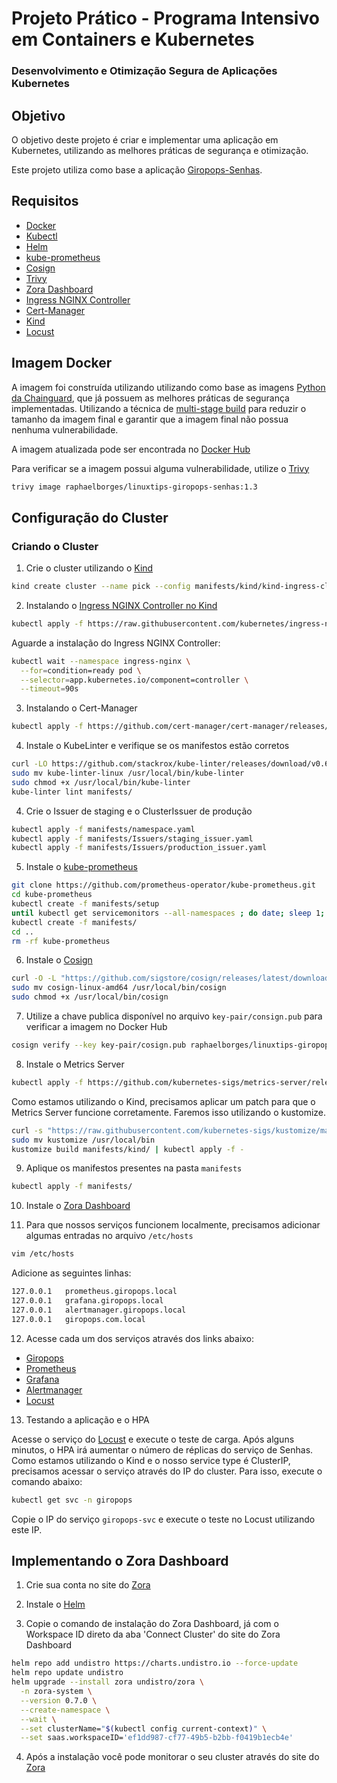 # Projeto Prático - Programa Intensivo em Containers e Kubernetes
### Desenvolvimento e Otimização Segura de Aplicações Kubernetes

## Objetivo

O objetivo deste projeto é criar e implementar uma aplicação em Kubernetes, utilizando as melhores práticas de segurança e otimização.

Este projeto utiliza como base a aplicação [Giropops-Senhas](https://github.com/badtuxx/giropops-senhas).

## Requisitos

- [Docker](https://docs.docker.com/get-docker/)
- [Kubectl](https://kubernetes.io/docs/tasks/tools/)
- [Helm](https://helm.sh/docs/intro/install/)
- [kube-prometheus](https://prometheus-operator.dev/docs/prologue/quick-start/)
- [Cosign](https://github.com/sigstore/cosign)
- [Trivy](https://aquasecurity.github.io/trivy/v0.47/getting-started/installation/)
- [Zora Dashboard](https://zora-dashboard.undistro.io/)
- [Ingress NGINX Controller](https://kubernetes.github.io/ingress-nginx/deploy/)
- [Cert-Manager](https://cert-manager.io/docs/installation/kubernetes/)
- [Kind](https://kind.sigs.k8s.io/docs/user/quick-start/)
- [Locust](https://locust.io/)

## Imagem Docker

A imagem foi construída utilizando utilizando como base as imagens [Python da Chainguard](https://edu.chainguard.dev/chainguard/chainguard-images/reference/python/), que já possuem as melhores práticas de segurança implementadas. Utilizando a técnica de [multi-stage build](https://docs.docker.com/develop/develop-images/multistage-build/) para reduzir o tamanho da imagem final e garantir que a imagem final não possua nenhuma vulnerabilidade.

A imagem atualizada pode ser encontrada no [Docker Hub](https://hub.docker.com/repository/docker/raphaelborges/linuxtips-giropops-senhas/)

Para verificar se a imagem possui alguma vulnerabilidade, utilize o [Trivy](https://aquasecurity.github.io/trivy/v0.47/getting-started/installation/)

```bash
trivy image raphaelborges/linuxtips-giropops-senhas:1.3
```

## Configuração do Cluster

### Criando o Cluster

1. Crie o cluster utilizando o [Kind](https://kind.sigs.k8s.io/docs/user/quick-start/)

```bash
kind create cluster --name pick --config manifests/kind/kind-ingress-cluster.yaml
```

2. Instalando o [Ingress NGINX Controller no Kind](https://kind.sigs.k8s.io/docs/user/ingress/#ingress-nginx)

```bash
kubectl apply -f https://raw.githubusercontent.com/kubernetes/ingress-nginx/main/deploy/static/provider/kind/deploy.yaml
```

Aguarde a instalação do Ingress NGINX Controller:

```bash
kubectl wait --namespace ingress-nginx \
  --for=condition=ready pod \
  --selector=app.kubernetes.io/component=controller \
  --timeout=90s
```

3. Instalando o Cert-Manager

```bash
kubectl apply -f https://github.com/cert-manager/cert-manager/releases/download/v1.13.2/cert-manager.yaml
```

4. Instale o KubeLinter e verifique se os manifestos estão corretos

```bash
curl -LO https://github.com/stackrox/kube-linter/releases/download/v0.6.5/kube-linter-linux
sudo mv kube-linter-linux /usr/local/bin/kube-linter
sudo chmod +x /usr/local/bin/kube-linter
kube-linter lint manifests/
```

4. Crie o Issuer de staging e o ClusterIssuer de produção

```bash
kubectl apply -f manifests/namespace.yaml
kubectl apply -f manifests/Issuers/staging_issuer.yaml
kubectl apply -f manifests/Issuers/production_issuer.yaml
```

5. Instale o [kube-prometheus](https://prometheus-operator.dev/docs/prologue/quick-start/)

```bash
git clone https://github.com/prometheus-operator/kube-prometheus.git
cd kube-prometheus
kubectl create -f manifests/setup
until kubectl get servicemonitors --all-namespaces ; do date; sleep 1; echo ""; done
kubectl create -f manifests/
cd ..
rm -rf kube-prometheus
```

6. Instale o [Cosign](https://github.com/sigstore/cosign)

```bash
curl -O -L "https://github.com/sigstore/cosign/releases/latest/download/cosign-linux-amd64"
sudo mv cosign-linux-amd64 /usr/local/bin/cosign
sudo chmod +x /usr/local/bin/cosign
```

7. Utilize a chave publica disponível no arquivo `key-pair/consign.pub` para verificar a imagem no Docker Hub

```bash
cosign verify --key key-pair/cosign.pub raphaelborges/linuxtips-giropops-senhas:1.3
```

8. Instale o Metrics Server

```bash
kubectl apply -f https://github.com/kubernetes-sigs/metrics-server/releases/latest/download/components.yaml
```

Como estamos utilizando o Kind, precisamos aplicar um patch para que o Metrics Server funcione corretamente. Faremos isso utilizando o kustomize.

```bash
curl -s "https://raw.githubusercontent.com/kubernetes-sigs/kustomize/master/hack/install_kustomize.sh"  | bash
sudo mv kustomize /usr/local/bin
kustomize build manifests/kind/ | kubectl apply -f -
```

9. Aplique os manifestos presentes na pasta `manifests`

```bash
kubectl apply -f manifests/
```

10. Instale o [Zora Dashboard](#implementando-o-zora-dashboard)

11. Para que nossos serviços funcionem localmente, precisamos adicionar algumas entradas no arquivo `/etc/hosts`

```bash
vim /etc/hosts
```

Adicione as seguintes linhas:

```bash
127.0.0.1   prometheus.giropops.local
127.0.0.1   grafana.giropops.local
127.0.0.1   alertmanager.giropops.local
127.0.0.1   giropops.com.local
```

12. Acesse cada um dos serviços através dos links abaixo:

- [Giropops](https://giropops.com.local)
- [Prometheus](https://prometheus.giropops.local)
- [Grafana](https://grafana.giropops.local)
- [Alertmanager](https://alertmanager.giropops.local)
- [Locust](https://locust.giropops.local)

13. Testando a aplicação e o HPA

Acesse o serviço do [Locust](https://locust.giropops.local) e execute o teste de carga. Após alguns minutos, o HPA irá aumentar o número de réplicas do serviço de Senhas. Como estamos utilizando o Kind e o nosso service type é ClusterIP, precisamos acessar o serviço através do IP do cluster. Para isso, execute o comando abaixo:

```bash
kubectl get svc -n giropops
```

Copie o IP do serviço `giropops-svc` e execute o teste no Locust utilizando este IP.

## Implementando o Zora Dashboard

1. Crie sua conta no site do [Zora](https://zora-dashboard.undistro.io/)

2. Instale o [Helm](https://helm.sh/docs/intro/install/)

3. Copie o comando de instalação do Zora Dashboard, já com o Workspace ID direto da aba 'Connect Cluster' do site do Zora Dashboard

```bash
helm repo add undistro https://charts.undistro.io --force-update
helm repo update undistro
helm upgrade --install zora undistro/zora \
  -n zora-system \
  --version 0.7.0 \
  --create-namespace \
  --wait \
  --set clusterName="$(kubectl config current-context)" \
  --set saas.workspaceID='ef1dd987-cf77-49b5-b2bb-f0419b1ecb4e'
```

4. Após a instalação você pode monitorar o seu cluster através do site do [Zora](https://zora-dashboard.undistro.io/)